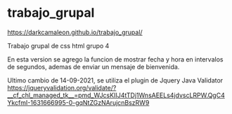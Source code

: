 # trabajo_grupal
https://darkcamaleon.github.io/trabajo_grupal/

Trabajo grupal de css html grupo 4

En esta version se agrego la funcion de mostrar fecha y hora en intervalos de segundos, ademas de enviar un mensaje de bienvenida.

Ultimo cambio de 14-09-2021, se utiliza el plugin de Jquery Java Validator https://jqueryvalidation.org/validate/?__cf_chl_managed_tk__=pmd_WJcsKIIJ4tTDj1WnsAEELs4jdvscLRPW.QgC4YkcfmI-1631666995-0-gqNtZGzNArujcnBszRW9



